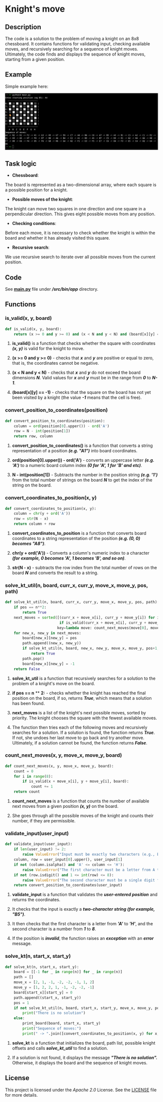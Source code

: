 # Knight's move

## Description

The code is a solution to the problem of moving a knight on an 8x8 chessboard. It contains functions for validating input, checking available moves, and recursively searching for a sequence of knight moves. Ultimately, the code finds and displays the sequence of knight moves, starting from a given position.

## Example

Simple example here:

![1](./src/images/example.png)

## Task logic

- **Chessboard**:

The board is represented as a two-dimensional array, where each square is a possible position for a knight.

- **Possible moves of the knight**:

The knight can move two squares in one direction and one square in a perpendicular direction. This gives eight possible moves from any position.

- **Checking conditions**:

Before each move, it is necessary to check whether the knight is within the board and whether it has already visited this square.

- **Recursive search**:

We use recursive search to iterate over all possible moves from the current position.

## Code

See [**main.py**](./src/bin/app/main.py) file under ***/src/bin/app*** directory.

## Functions

### **is_valid(x, y, board)**

```python
def is_valid(x, y, board):
    return (x >= 0 and y >= 0) and (x < N and y < N) and (board[x][y] == -1)
```

1. **is_valid()** is a function that checks whether the square with coordinates ***(x, y)*** is valid for the knight to move.

2. **(x >= 0 and y >= 0)** - checks that ***x*** and ***y*** are positive or equal to zero, that is, the coordinates cannot be negative.

3. **(x < N and y < N)** - checks that ***x*** and ***y*** do not exceed the board dimensions ***N***. Valid values for ***x*** and ***y*** must be in the range from ***0*** to ***N-1***.

4. **(board[x][y] == -1)** - checks that the square on the board has not yet been visited by a knight (the value ***-1*** means that the cell is free).

### **convert_position_to_coordinates(position)**

```python
def convert_position_to_coordinates(position):
    column = ord(position[0].upper()) - ord('A')
    row = N - int(position[1])
    return row, column
```

1. **convert_position_to_coordinates()** is a function that converts a string representation of a position ***(e.g. "A1")*** into board coordinates.

2. **ord(position[0].upper()) - ord('A')** - converts an uppercase letter ***(e.g. 'A')*** to a numeric board column index ***(0 for 'A', 1 for 'B' and etc)***.

3. **N - int(position[1])** - Subtracts the number in the position string ***(e.g. '1')*** from the total number of strings on the board ***N*** to get the index of the string on the board.

### **convert_coordinates_to_position(x, y)**

```python
def convert_coordinates_to_position(x, y):
    column = chr(y + ord('A'))
    row = str(N - x)
    return column + row
```

1. **convert_coordinates_to_position** is a function that converts board coordinates to a string representation of the position ***(e.g. (0, 0) becomes "A8")***.

2. **chr(y + ord('A'))** - Converts a column's numeric index to a character ***(for example, 0 becomes 'A', 1 becomes 'B', and so on)***.

3. **str(N - x)** - subtracts the row index from the total number of rows on the board ***N*** and converts the result to a string.

### **solve_kt_util(n, board, curr_x, curr_y, move_x, move_y, pos, path)**

```python
def solve_kt_util(n, board, curr_x, curr_y, move_x, move_y, pos, path):
    if pos == n**2:
        return True
    next_moves = sorted([(curr_x + move_x[i], curr_y + move_y[i]) for i in range(8)
                         if is_valid(curr_x + move_x[i], curr_y + move_y[i], board)],
                        key=lambda move: count_next_moves(move[0], move[1], move_x, move_y, board))
    for new_x, new_y in next_moves:
        board[new_x][new_y] = pos
        path.append((new_x, new_y))
        if solve_kt_util(n, board, new_x, new_y, move_x, move_y, pos+1, path):
            return True
        path.pop()
        board[new_x][new_y] = -1
    return False
```

1. **solve_kt_util** is a function that recursively searches for a solution to the problem of a knight's move on the board.

2. **if pos == n** ** **2:** - checks whether the knight has reached the final position on the board, if so, returns ***True***, which means that a solution has been found.

3. **next_moves** is a list of the knight's next possible moves, sorted by priority. The knight chooses the square with the fewest available moves.

4. The function then tries each of the following moves and recursively searches for a solution.
If a solution is found, the function returns ***True***. If not, she undoes her last move to go back and try another move.
Ultimately, if a solution cannot be found, the function returns ***False***.

### **count_next_moves(x, y, move_x, move_y, board)**

```python
def count_next_moves(x, y, move_x, move_y, board):
    count = 0
    for i in range(8):
        if is_valid(x + move_x[i], y + move_y[i], board):
            count += 1
    return count
```

1. **count_next_moves** is a function that counts the number of available next moves from a given position ***(x, y)*** on the board.

2. She goes through all the possible moves of the knight and counts their number, if they are permissible.

### **validate_input(user_input)**

```python
def validate_input(user_input):
    if len(user_input) != 2:
        raise ValueError("Input must be exactly two characters (e.g., B5).")
    column, row = user_input[0].upper(), user_input[1]
    if not (column.isalpha() and 'A' <= column <= 'H'):
        raise ValueError("The first character must be a letter from A to H.")
    if not (row.isdigit() and 1 <= int(row) <= 8):
        raise ValueError("The second character must be a single digit from 1 to 8.")
    return convert_position_to_coordinates(user_input)
```

1. **validate_input** is a function that validates the ***user-entered position*** and returns the coordinates.

2. It checks that the input is exactly a ***two-character string (for example, "B5")***.

3. It then checks that the first character is a letter from ***'A'*** to ***'H'***, and the second character is a number from ***1*** to ***8***.

4. If the position is ***invalid***, the function raises an ***exception*** with an ***error*** message.

### **solve_kt(n, start_x, start_y)**

```python
def solve_kt(n, start_x, start_y):
    board = [[-1 for _ in range(n)] for _ in range(n)]
    path = []
    move_x = [2, 1, -1, -2, -2, -1, 1, 2]
    move_y = [1, 2, 2, 1, -1, -2, -2, -1]
    board[start_x][start_y] = 0
    path.append((start_x, start_y))
    pos = 1
    if not solve_kt_util(n, board, start_x, start_y, move_x, move_y, pos, path):
        print("There is no solution")
    else:
        print_board(board, start_x, start_y)
        print("Sequence of moves:")
        print(" -> ".join([convert_coordinates_to_position(x, y) for x, y in path]))
```

1. **solve_kt** is a function that initializes the board, path list, possible knight offsets and calls ***solve_kt_util*** to find a solution.

2. If a solution is not found, it displays the message ***"There is no solution".*** Otherwise, it displays the board and the sequence of knight moves.

## License

This project is licensed under the *Apache 2.0* License. See the [LICENSE](LICENSE) file for more details.
